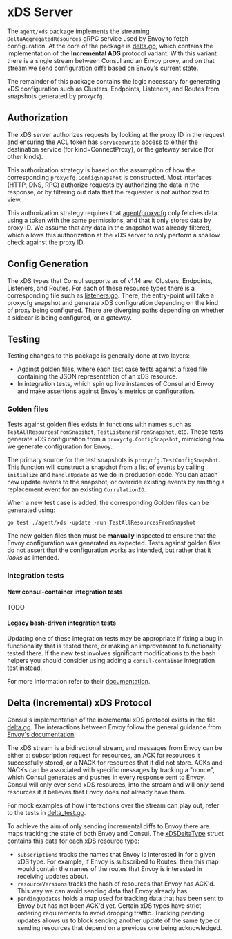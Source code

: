# xDS Server
The `agent/xds` package implements the streaming `DeltaAggregatedResources` gRPC service used by Envoy to fetch configuration.  At the core of the package is [delta.go](https://github.com/hernad/consul/blob/main/agent/xds/delta.go), which contains the implementation of the **Incremental ADS** protocol variant.  With this variant there is a single stream between Consul and an Envoy proxy, and on that stream we send configuration diffs based on Envoy's current state.

The remainder of this package contains the logic necessary for generating xDS configuration such as Clusters, Endpoints, Listeners, and Routes from snapshots generated by `proxycfg`.

## Authorization
The xDS server authorizes requests by looking at the proxy ID in the request and ensuring the ACL token has `service:write` access to either the destination service (for kind=ConnectProxy), or the gateway service (for other kinds).

This authorization strategy is based on the assumption of how the corresponding
`proxycfg.ConfigSnapshot` is constructed. Most interfaces (HTTP, DNS, RPC)
authorize requests by authorizing the data in the response, or by filtering
out data that the requester is not authorized to view.

This authorization strategy requires that [agent/proxycfg](https://github.com/hernad/consul/blob/main/agent/proxycfg) only fetches data using a
token with the same permissions, and that it only stores data by proxy ID. We assume
that any data in the snapshot was already filtered, which allows this authorization at the
xDS server to only perform a shallow check against the proxy ID.


## Config Generation
The xDS types that Consul supports as of v1.14 are: Clusters, Endpoints, Listeners, and Routes. For each of these resource types there is a corresponding file such as [listeners.go](https://github.com/hernad/consul/blob/main/agent/xds/listeners.go). There, the entry-point will take a proxycfg snapshot and generate xDS configuration depending on the kind of proxy being configured. There are diverging paths depending on whether a sidecar is being configured, or a gateway.


## Testing
Testing changes to this package is generally done at two layers:
- Against golden files, where each test case tests against a fixed file containing the JSON representation of an xDS resource.
- In integration tests, which spin up live instances of Consul and Envoy and make assertions against Envoy's metrics or configuration.

### Golden files
Tests against golden files exists in functions with names such as `TestAllResourcesFromSnapshot`, `TestListenersFromSnapshot`, etc. These tests generate xDS configuration from a `proxycfg.ConfigSnapshot`, mimicking how we generate configuration for Envoy.

The primary source for the test snapshots is `proxycfg.TestConfigSnapshot`. This function will construct a snapshot from a list of events by calling `initialize` and `handleUpdate` as we do in production code. You can attach new update events to the snapshot, or override existing events by emitting a replacement event for an existing `CorrelationID`.

When a new test case is added, the corresponding Golden files can be generated using:
```
go test ./agent/xds -update -run TestAllResourcesFromSnapshot
```

The new golden files then must be **manually** inspected to ensure that the Envoy configuration was generated as expected. Tests against golden files do not assert that the configuration works as intended, but rather that it _looks_ as intended.

### Integration tests
#### New consul-container integration tests
TODO

####  Legacy bash-driven integration tests
Updating one of these integration tests may be appropriate if fixing a bug in functionality that is tested there, or making an improvement to functionality tested there. If the new test involves significant modifications to the bash helpers you should consider using adding a `consul-container` integration test instead.

For more information refer to their [documentation](test/integration/connect/envoy/).

## Delta (Incremental) xDS Protocol
Consul's implementation of the incremental xDS protocol exists in the file [delta.go](https://github.com/hernad/consul/blob/main/agent/xds/delta.go). The interactions between Envoy follow the general guidance from [Envoy's documentation](https://www.envoyproxy.io/docs/envoy/latest/api-docs/xds_protocol),

The xDS stream is a bidirectional stream, and messages from Envoy can be either a: subscription request for resources, an ACK for resources it successfully stored, or a NACK for resources that it did not store. ACKs and NACKs can be associated with specific messages by tracking a "nonce", which Consul generates and pushes in every response sent to Envoy. Consul will only ever send xDS resources, into the stream and will only send resources if it believes that Envoy does not already have them.

For mock examples of how interactions over the stream can play out, refer to the tests in [delta_test.go](https://github.com/hernad/consul/blob/main/agent/xds/delta_test.go).

To achieve the aim of only sending incremental diffs to Envoy there are maps tracking the state of both Envoy and Consul. The [xDSDeltaType](https://github.com/hernad/consul/blob/c7ef04c5979dbc311ff3c67b7bf3028a93e8b0f1/agent/xds/delta.go#L459) struct contains this data for each xDS resource type:
* `subscriptions` tracks the names that Envoy is interested in for a given xDS type. For example, if Envoy is subscribed to Routes, then this map would contain the names of the routes that Envoy is interested in receiving updates about.
* `resourceVersions` tracks the hash of resources that Envoy has ACK'd. This way we can avoid sending data that Envoy already has.
* `pendingUpdates` holds a map used for tracking data that has been sent to Envoy but has not been ACK'd yet. Certain xDS types have strict ordering requirements to avoid dropping traffic. Tracking pending updates allows us to block sending another update of the same type or sending resources that depend on a previous one being acknowledged.